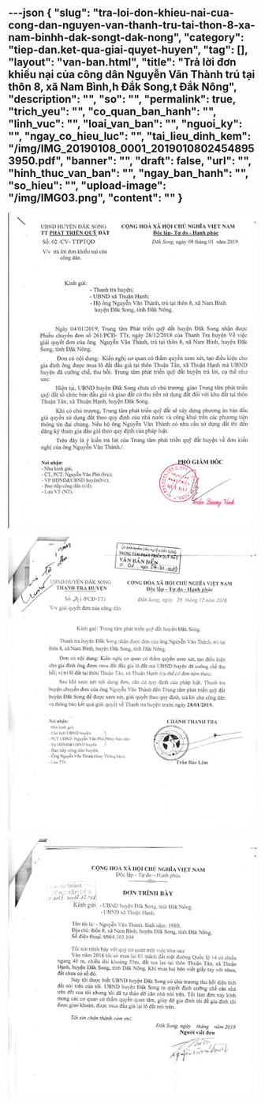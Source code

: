 ---json
{
    "slug": "tra-loi-don-khieu-nai-cua-cong-dan-nguyen-van-thanh-tru-tai-thon-8-xa-nam-binhh-dak-songt-dak-nong",
    "category": "tiep-dan.ket-qua-giai-quyet-huyen",
    "tag": [],
    "layout": "van-ban.html",
    "title": "Trả lời đơn khiếu nại của công dân Nguyễn Văn Thành trú tại thôn 8, xã Nam Bình,h Đắk Song,t Đắk Nông",
    "description": "",
    "so": "",
    "permalink": true,
    "trich_yeu": "",
    "co_quan_ban_hanh": "",
    "linh_vuc": "",
    "loai_van_ban": "",
    "nguoi_ky": "",
    "ngay_co_hieu_luc": "",
    "tai_lieu_dinh_kem": "/img/IMG_20190108_0001_20190108024548953950.pdf",
    "banner": "",
    "draft": false,
    "url": "",
    "hinh_thuc_van_ban": "",
    "ngay_ban_hanh": "",
    "so_hieu": "",
    "upload-image": "/img/IMG03.png",
    "__content__": ""
}
---
<p><img alt="" src="/img/IMG01.png" /></p>

<p><img alt="" src="/img/IMG02.png" /></p>

<p><img alt="" src="/img/IMG03.png" /></p>
